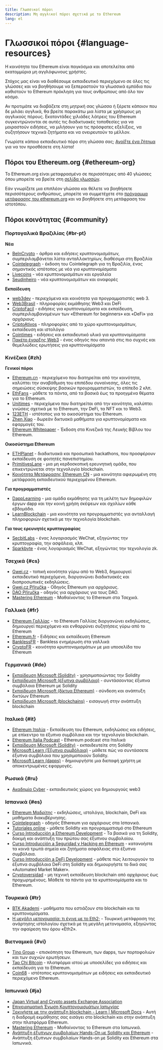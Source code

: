 ```yaml
---
title: Γλωσσικοί πόροι
description: Μη αγγλικοί πόροι σχετικά με το Ethereum
lang: el
---
```


# Γλωσσικοί πόροι \{#language-resources}

Η κοινότητα του Ethereum είναι παγκόσμια και αποτελείται από εκατομμύρια μη αγγλόφωνους χρήστες.

Στόχος μας είναι να διαθέσουμε εκπαιδευτικό περιεχόμενο σε όλες τις γλώσσες και να βοηθήσουμε να ξεπεραστούν τα γλωσσικά εμπόδια που καθιστούν το Ethereum πρόκληση για τους ανθρώπους από όλο τον κόσμο.

Αν προτιμάτε να διαβάζετε στη μητρική σας γλώσσα ή ξέρετε κάποιον που δε μιλάει αγγλικά, θα βρείτε παρακάτω μια λίστα με χρήσιμους μη αγγλικούς πόρους. Εκατοντάδες χιλιάδες λάτρεις του Ethereum συγκεντρώνονται σε αυτές τις διαδικτυακές τοποθεσίες για να μοιραστούν ειδήσεις, να μιλήσουν για τις πρόσφατες εξελίξεις, να συζητήσουν τεχνικά ζητήματα και να ονειρευτούν το μέλλον.

Γνωρίστε κάποιο εκπαιδευτικό πόρο στη γλώσσα σας; [Ανοίξτε ένα ζήτημα](https://github.com/ethereum/ethereum-org-website/issues/new/choose) για να τον προσθέσετε στη λίστα!

## Πόροι του Ethereum.org \{#ethereum-org}

Το Ethereum.org είναι μεταφρασμένο σε περισσότερες από 40 γλώσσες όπου μπορείτε να βρείτε στη [σελίδα γλωσσών](/languages).

Εάν γνωρίζετε μια επιπλέον γλώσσα και θέλετε να βοηθήσετε περισσότερους ανθρώπους, μπορείτε να συμμετέχετε στο [πρόγραμμα μετάφρασης του ethereum.org](/contributing/translation-program/#translation-program) και να βοηθήσετε στη μετάφραση του ιστοτόπου.

## Πόροι κοινότητας \{#community}

### Πορτογαλικά Βραζιλίας \{#br-pt}

**Νέα**

- [BeInCrypto](http://www.beincrypto.com.br) - άρθρα και ειδήσεις κρυπτονομισμάτων, συμπεριλαμβάνεται λίστα ανταλλακτηρίων, διαθέσιμα στη Βραζιλία
- [Cointelegraph](http://cointelegraph.com.br/category/analysis) - έκδοση του Cointelegraph για τη Βραζιλία, ένας σημαντικός ιστότοπος με νέα για κρυπτονομίσματα
- [Livecoins](http://www.livecoins.com.br/ethereum) - νέα κρυπτονομισμάτων και εργαλεία
- [Seudinheiro](http://www.seudinheiro.com/criptomoedas/) - νέα κρυπτονομισμάτων και αναφορές

**Εκπαίδευση**

- [web3dev](https://www.web3dev.com.br/) - περιεχόμενα και κοινότητα για προγραμματιστές web 3.
- [Web3Brasil](https://github.com/web3brasil/web3brasil) - πληροφορίες εκμάθησης Web3 και DeFi
- [CriptoFacil](http://www.criptofacil.com/ultimas-noticias/) - ειδήσεις για κρυπτονομίσματα και εκπαίδευση, συμπεριλαμβανομένων των «Ethereum for beginners» και «DeFi» για αρχάριους
- [CriptoAtivos](http://www.criptoativos.wiki.br/) - πληροφορίες από το χώρο κρυπτονομισμάτων, εκπαίδευση και ιστολόγιο
- [Cointimes](http://www.cointimes.com.br/) - ειδήσεις και εκπαιδευτικό υλικό για κρυπτονομίσματα
- [Πακέτο έναρξης Web3](https://docs.google.com/document/d/1X8PSTFH7FTw9J-gbKWM6Y430SWCBT8d4t4pJgFQHJ8E/) - ένας οδηγός που απαντά στις πιο συχνές και θεμελιώδεις ερωτήσεις για κρυπτονομίσματα

### Κινέζικα \{#zh}

**Γενικοί πόροι**

- [Ethereum.cn](https://www.ethereum.cn/) - περιεχόμενο που διατηρείται από την κοινότητα, καλύπτει την αναβάθμιση του επιπέδου συναίνεσης, όλες τις σημειώσεις σύσκεψης βασικών προγραμματιστών, το επίπεδο 2 κλπ.
- [EthFans](https://github.com/editor-Ajian/EthFans.org-annual-collected-works/) - μάθετε τα πάντα, από τα βασικά έως τα προηγμένα θέματα για το Ethereum.
- [Unitimes](https://mp.weixin.qq.com/s/tvloZSDBSOQN9zDQj_91kA) - περιεχόμενο που διατηρείται από την κοινότητα, καλύπτει γνώσεις σχετικά με το Ethereum, την DeFi, τα NFT και το Web3.
- [123ETH](https://123eth.org/) - ιστότοπος για το οικοσύστημα του Ethereum.
- [Zhen Xiao](http://zhenxiao.com/blockchain/) - δωρεάν δικτυακά μαθήματα για κρυπτονομίσματα και εφαρμογές του.
- [Ethereum Whitepaper](https://github.com/ethereum/wiki/wiki/[%E4%B8%AD%E6%96%87]-%E4%BB%A5%E5%A4%AA%E5%9D%8A%E7%99%BD%E7%9A%AE%E4%B9%A6) - Έκδοση στα Κινεζικά της Λευκής Βίβλου του Ethereum.

**Οικοσύστημα Ethereum**

- [ETHPlanet](https://www.ethplanet.org/) - διαδικτυακά και προσωπικά hackathons, που προσφέρουν εκπαίδευση σε φοιτητές πανεπιστημίου.
- [PrimitivesLane](https://www.primitiveslane.org/) - μια μη κερδοσκοπική ερευνητική ομάδα, που επικεντρώνεται στην τεχνολογία blockchain.
- [Κοινότητα Μετάφρασης Ethereum CN](https://www.notion.so/Ethereum-Translation-Community-CN-05375fe0a94c4214acaf90f42ba40171) - μια κοινότητα αφιερωμένη στη μετάφραση εκπαιδευτικού περιεχομένου Ethereum.

**Για προγραμματιστές**

- [DappLearning](https://github.com/Dapp-Learning-DAO/Dapp-Learning) - μια ομάδα εκμάθησης για τη μελέτη των δημοφιλών έργων dapp και την κοινή χρήση σκέψεων και σχολίων κάθε εβδομάδα.
- [LearnBlockchain](https://learnblockchain.cn/) - μια κοινότητα για προγραμματιστές για ανταλλαγή πληροφοριών σχετικά με την τεχνολογία blockchain.

**Για τους ερευνητές κρυπτογραφίας**

- [SecbitLabs](https://mp.weixin.qq.com/s/69_tqBJpr_sbaKtR1sBRMw) - ένας λογαριασμός WeChat, εξηγώντας την κρυπτογραφία, την ασφάλεια, κλπ.
- [Sparkbyte](https://mp.weixin.qq.com/s/9KgKTc_jtJ7bWKdbNPoqvQ) - ένας λογαριασμός WeChat, εξηγώντας την τεχνολογία zk.

### Τσεχικά \{#cs}

- [Gwei.cz](https://gwei.cz) - τοπική κοινότητα γύρω από το Web3, δημιουργεί εκπαιδευτικό περιεχόμενο, διοργανώνει διαδικτυακές και διαπροσωπικές εκδηλώσεις.
- [Gwei.cz Příručka](https://prirucka.gwei.cz/) - Οδηγός Ethereum για αρχάριους.
- [DAO Příručka](https://dao.gwei.cz/) - οδηγός για αρχάριους για τους DAO.
- [Mastering Ethereum](https://ipfs.io/ipfs/bafybeidvuxhnsgfx3tncpfxheqglkjwmdxclknlgd7s7qggd2a6bzgb27m) - Μαθαίνοντας το Ethereum στα Τσεχικά.

### Γαλλικά \{#fr}

- [Ethereum Γαλλίας](https://www.ethereum-france.com/) - το Ethereum Γαλλίας διοργανώνει εκδηλώσεις, δημιουργεί περιεχόμενο και ενθαρρύνει συζητήσεις γύρω από το Ethereum
- [Ethereum.fr](https://ethereum.fr/) - Ειδήσεις και εκπαίδευση Ethereum
- [BanklessFR](https://banklessfr.substack.com/) - Bankless ενημέρωση στα γαλλικά
- [CryptoFR](https://cryptofr.com/category/44/ethereum-general) - κοινότητα κρυπτονομισμάτων με μια υποσελίδα του Ethereum

### Γερμανικά \{#de}

- [Εκπαίδευση Microsoft (Solidity)](https://docs.microsoft.com/de-de/learn/modules/blockchain-learning-solidity/) - χρησιμοποιώντας την Solidity
- [Εκπαίδευση Microsoft (έξυπνα συμβόλαια)](https://docs.microsoft.com/de-de/learn/modules/blockchain-solidity-ethereum-smart-contracts/) - συντάσσοντας έξυπνα συμβόλαια Ethereum με Solidity
- [Εκπαίδευση Microsoft (δίκτυα Ethereum)](https://docs.microsoft.com/de-de/learn/modules/blockchain-ethereum-networks/) - σύνδεση και ανάπτυξη δικτύων Ethereum
- [Εκπαίδευση Microsoft (blockchains)](https://docs.microsoft.com/de-de/learn/paths/ethereum-blockchain-development/) - εισαγωγή στην ανάπτυξη blockchain

### Ιταλικά \{#it}

- [Ethereum Ιταλία](https://www.ethereum-italia.it/) - Εκπαίδευση του Ethereum, εκδηλώσεις και ειδήσεις, με επίκεντρο τα έξυπνα συμβόλαια και την τεχνολογία blockchain.
- [Ethereum Italia Podcast](https://www.ethereum-italia.it/podcast/) - Ethereum podcast στα Ιταλικά
- [Εκπαίδευση Microsoft (Solidity)](https://docs.microsoft.com/it-it/learn/modules/blockchain-learning-solidity/) - εκπαιδευτείτε στη Solidity
- [Microsoft Learn (Έξυπνα συμβόλαια)](https://docs.microsoft.com/it-it/learn/modules/blockchain-solidity-ethereum-smart-contracts/) - μάθετε πώς να συντάσσετε έξυπνα συμβόλαια που χρησιμοποιούν Solidity.
- [Microsoft Learn (dapps)](https://docs.microsoft.com/it-it/learn/modules/blockchain-create-ui-decentralized-apps/) - δημιουργήστε μια διεπαφή χρήστη με αποκεντρωμένες εφαρμογές.

### Ρωσικά \{#ru}

- [Ακαδημία Cyber](https://cyberacademy.dev) - εκπαιδευτικός χώρος για δημιουργούς web3

### Ισπανικά \{#es}

- [Ethereum Μαδρίτης](https://ethereummadrid.com/) - εκδηλώσεις, ιστολόγιο, blockchain, DeFi και μαθήματα διακυβέρνησης.
- [Cointelegraph](https://es.cointelegraph.com/ethereum-for-beginners) - οδηγός Ethereum για αρχάριους στα Ισπανικά.
- [Tutoriales online](https://tutoriales.online/curso/solidity) - μάθετε Solidity και προγραμματισμό στο Ethereum
- [Curso Introducción a Ethereum Development](https://youtube.com/playlist?list=PLTqiwJDd_R8y9pfUBjhkVa1IDMwyQz-fU) - Τα βασικά για τη Solidity, δοκιμή και ανάπτυξη του πρώτου σας έξυπνου συμβολαίου.
- [Curso Introducción a Seguridad y Hacking en Ethereum](https://youtube.com/playlist?list=PLTqiwJDd_R8yHOvteko_DmUxUTMHnlfci) - κατανοήστε τα κοινά τρωτά σημεία και ζητήματα ασφάλειας στα έξυπνα συμβόλαια.
- [Curso Introducción a DeFi Development](https://youtube.com/playlist?list=PLTqiwJDd_R8zZiP9_jNdaPqA3HqoW2lrS) - μάθετε πώς λειτουργούν τα έξυπνα συμβόλαια DeFi στη Solidity και δημιουργήστε το δικό σας «Automated Market Maker».
- [Cryptoversidad](https://www.youtube.com/c/Cryptoversidad) - μη τεχνική εκπαίδευση blockchain από αρχάριους έως προχωρημένους. Μάθετε τα πάντα για τα κρυπτονομίσματα και το Ethereum.

### Τουρκικά \{#tr}

- [BTK Akademi](https://www.btkakademi.gov.tr/portal/course/blokzincir-ve-kripto-paralar-10569#!/about) - μαθήματα που εστιάζουν στο blockchain και τα κρυπτονομίσματα.
- [Η μεγάλη μετονομασία: τι έγινε με το Eth2;](https://miningturkiye.org/konu/ethereum-madenciligi-bitiyor-mu-onemli-gelisme.655/) - Τουρκική μετάφραση της ανάρτησης ιστολογίου σχετικά με τη μεγάλη μετονομασία, εξηγώντας την αφαίρεση του όρου «Eth2».

### Βιετναμικά \{#vi}

- [Tino Group](https://wiki.tino.org/ethereum-la-gi/) - επισκόπηση του Ethereum, των dapps, των πορτοφολιών και των συχνών ερωτήσεων.
- [Tap Chi Bitcoin](https://tapchibitcoin.io/tap-chi/tin-tuc-ethereum-eth) - πλατφόρμα ιστού με υποσελίδες για ειδήσεις και εκπαίδευση για το Ethereum.
- [Coin68](https://coin68.com/ethereum-tieu-diem/) - ιστότοπος κρυπτονομισμάτων με ειδήσεις και εκπαιδευτικό περιεχόμενο Ethereum.

### Ιαπωνικά \{#ja}

- [Japan Virtual and Crypto assets Exchange Association](https://jvcea.or.jp/)
- [Επιχειρηματική Ένωση Κρυπτονομισμάτων Ιαπωνίας](https://cryptocurrency-association.org/)
- [Ξεκινήστε με την ανάπτυξη blockchain - Learn | Microsoft Docs](https://docs.microsoft.com/ja-jp/learn/paths/ethereum-blockchain-development/) - Αυτή η διαδρομή εκμάθησης σας εισάγει στο blockchain και στην ανάπτυξη στην πλατφόρμα Ethereum.
- [Mastering Ethereum](https://www.oreilly.co.jp/books/9784873118963/) - Μαθαίνοντας το Ethereum στα Ιαπωνικά.
- [Ανάπτυξη έξυπνων συμβολαίων Hands-On με Solidity και Ethereum](https://www.oreilly.co.jp/books/9784873119342/) - Ανάπτυξη έξυπνων συμβολαίων Hands-on με Solidity και Ethereum στα Ιαπωνικά.
